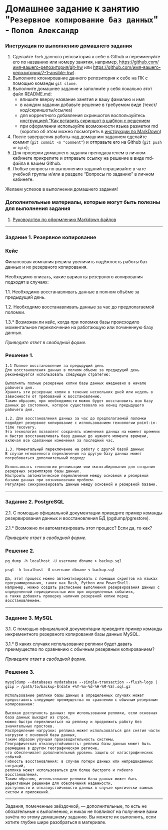 # Домашнее задание к занятию "`Резервное копирование баз данных`" - `Попов Александр`


### Инструкция по выполнению домашнего задания

   1. Сделайте `fork` данного репозитория к себе в Github и переименуйте его по названию или номеру занятия, например, https://github.com/имя-вашего-репозитория/git-hw или  https://github.com/имя-вашего-репозитория/7-1-ansible-hw).
   2. Выполните клонирование данного репозитория к себе на ПК с помощью команды `git clone`.
   3. Выполните домашнее задание и заполните у себя локально этот файл README.md:
      - впишите вверху название занятия и вашу фамилию и имя
      - в каждом задании добавьте решение в требуемом виде (текст/код/скриншоты/ссылка)
      - для корректного добавления скриншотов воспользуйтесь [инструкцией "Как вставить скриншот в шаблон с решением](https://github.com/netology-code/sys-pattern-homework/blob/main/screen-instruction.md)
      - при оформлении используйте возможности языка разметки md (коротко об этом можно посмотреть в [инструкции  по MarkDown](https://github.com/netology-code/sys-pattern-homework/blob/main/md-instruction.md))
   4. После завершения работы над домашним заданием сделайте коммит (`git commit -m "comment"`) и отправьте его на Github (`git push origin`);
   5. Для проверки домашнего задания преподавателем в личном кабинете прикрепите и отправьте ссылку на решение в виде md-файла в вашем Github.
   6. Любые вопросы по выполнению заданий спрашивайте в чате учебной группы и/или в разделе “Вопросы по заданию” в личном кабинете.
   
Желаем успехов в выполнении домашнего задания!
   
### Дополнительные материалы, которые могут быть полезны для выполнения задания

1. [Руководство по оформлению Markdown файлов](https://gist.github.com/Jekins/2bf2d0638163f1294637#Code)


---

### Задание 1. Резервное копирование

### Кейс
Финансовая компания решила увеличить надёжность работы баз данных и их резервного копирования. 

Необходимо описать, какие варианты резервного копирования подходят в случаях: 

1.1. Необходимо восстанавливать данные в полном объёме за предыдущий день.

1.2. Необходимо восстанавливать данные за час до предполагаемой поломки.

1.3.* Возможен ли кейс, когда при поломке базы происходило моментальное переключение на работающую или починенную базу данных.

*Приведите ответ в свободной форме.*

### Решение 1.

```
1.1 Полное восстановление за предыдущий день
Для восстановления данных в полном объеме за предыдущий день рекомендуется использовать следующую стратегию:

Выполнять полные резервные копии базы данных ежедневно в начале рабочего дня.
Хранить эти резервные копии в течение нескольких дней или недель в зависимости от требований к восстановлению.
Таким образом, при необходимости можно будет восстановить всю базу данных до состояния, которое существовало на конец предыдущего рабочего дня.

1.2. Для восстановления данных за час до предполагаемой поломки подойдет резервное копирование с использованием технологии point-in-time recovery.
Эта технология позволяет сохранять изменения данных на момент времени и быстро восстанавливать базу данных до нужного момента времени, включая все сделанные изменения за последний час.

1.3. Моментальный переключение на работу с другой базой данных
В случае мгновенного переключения на другую базу данных может потребоваться дополнительный подход:

Использовать технологии репликации или масштабирования для создания резервных экземпляров базы данных.
Настроить автоматическое переключение между основной и резервной базами данных при возникновении проблем.
Регулярно синхронизировать данные между основной и резервной базами.

```
---

### Задание 2. PostgreSQL

2.1. С помощью официальной документации приведите пример команды резервирования данных и восстановления БД (pgdump/pgrestore).

2.1.* Возможно ли автоматизировать этот процесс? Если да, то как?

*Приведите ответ в свободной форме.*

### Решение 2.

```
pg_dump -h localhost -U username dbname > backup.sql

```
```
psql -h localhost -U username dbname < backup.sql

```
```
Да, этот процесс можно автоматизировать с помощью скриптов на языках программирования, таких как Bash, Python или PowerShell.
Например, можно создать расписание выполнения резервирования данных с определенной периодичностью или при определенных событиях,
а также добавить проверку наличия резервной копии перед восстановлением. 
```
---

### Задание 3. MySQL

3.1. С помощью официальной документации приведите пример команды инкрементного резервного копирования базы данных MySQL. 

3.1.* В каких случаях использование реплики будет давать преимущество по сравнению с обычным резервным копированием?

*Приведите ответ в свободной форме.*


### Решение 3.

```
mysqldump --databases mydatabase --single-transaction --flush-logs | gzip > /path/to/backup-$(date +%Y-%m-%d-%H-%M-%S).sql.gz

```

```
Использование реплики базы данных в определенных случаях может предоставить следующие преимущества по сравнению с обычным резервным копированием:

Высокая доступность данных: при использовании реплики, если основная база данных выходит из строя,
можно быстро переключиться на реплику и продолжить работу без значительных простоев.
Распределение нагрузки: реплика может использоваться для снятия части нагрузки с основной базы данных,
таким образом улучшая производительность системы.
Географическая отказоустойчивость: реплика базы данных может быть размещена в другом географическом регионе,
что обеспечивает дополнительный уровень защиты от катастрофических событий.
Гибкость восстановления: в случае потери данных или непредвиденных ситуаций,
реплика может использоваться для более быстрого и гибкого восстановления.
Таким образом, использование реплики базы данных может быть эффективным решением для обеспечения надежности,
доступности и отказоустойчивости данных в случае критически важных систем и приложений.
```


---

Задания, помеченные звёздочкой, — дополнительные, то есть не обязательные к выполнению, и никак не повлияют на получение вами зачёта по этому домашнему заданию. Вы можете их выполнить, если хотите глубже шире разобраться в материале.
